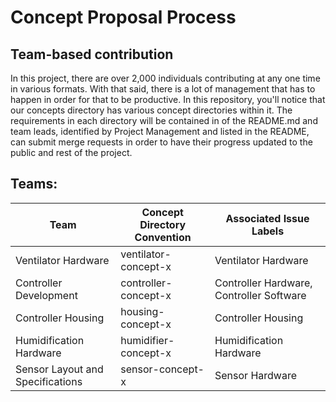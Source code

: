 # Concept Proposal Process
## Team-based contribution
In this project, there are over 2,000 individuals contributing at any one time in various formats. With that said, there is a lot of management that has to happen in order for that to be productive. In this repository, you'll notice that our concepts directory has various concept directories within it. The requirements in each directory will be contained in of the README.md and team leads, identified by Project Management and listed in the README, can submit merge requests in order to have their progress updated to the public and rest of the project.

## Teams:
| Team | Concept Directory Convention | Associated Issue Labels |
|---|---|---|
| Ventilator Hardware | ventilator-concept-x| Ventilator Hardware |
| Controller Development | controller-concept-x| Controller Hardware, Controller Software |
| Controller Housing | housing-concept-x | Controller Housing |
| Humidification Hardware | humidifier-concept-x | Humidification Hardware |
| Sensor Layout and Specifications | sensor-concept-x | Sensor Hardware |
